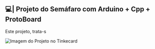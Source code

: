 ## 💻| Projeto do Semáfaro com Arduino + Cpp + ProtoBoard

  Este projeto, trata-s

![Imagem do Projeto no Tinkecard](https://github.com/user-attachments/assets/49206bc0-7cde-4ada-b7f5-ab6e50eed3be)
